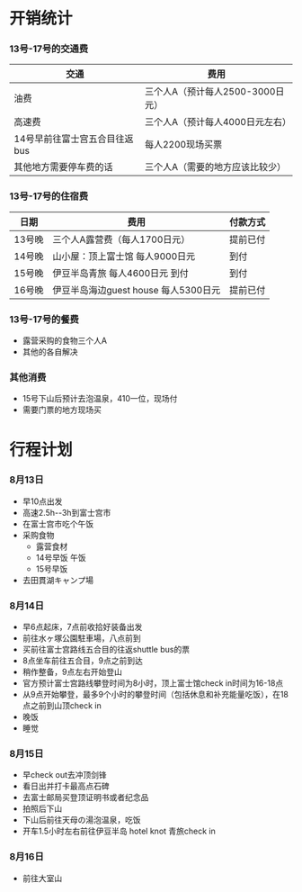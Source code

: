 # 开销统计
### 13号-17号的交通费
| 交通 | 费用 |
| --- | --- |
| 油费 | 三个人A（预计每人2500-3000日元）|
| 高速费 | 三个人A（预计每人4000日元左右） |
| 14号早前往富士宫五合目往返bus | 每人2200现场买票 |
| 其他地方需要停车费的话 | 三个人A（需要的地方应该比较少） |

### 13号-17号的住宿费
| 日期 | 费用 | 付款方式
| --- | --- | --- |
| 13号晚 | 三个人A露营费（每人1700日元）| 提前已付 |
| 14号晚 | 山小屋：顶上富士馆 每人9000日元 | 到付 |
| 15号晚 | 伊豆半岛青旅 每人4600日元 到付 | 到付 |
| 16号晚 | 伊豆半岛海边guest house 每人5300日元 | 提前已付 |

### 13号-17号的餐费
- 露营采购的食物三个人A
- 其他的各自解决

### 其他消费
- 15号下山后预计去泡温泉，410一位，现场付
- 需要门票的地方现场买

# 行程计划
### 8月13日
- 早10点出发
- 高速2.5h--3h到富士宫市
- 在富士宫市吃个午饭
- 采购食物
    - 露营食材
    - 14号早饭 午饭
    - 15号早饭
- 去田貫湖キャンプ場
### 8月14日
- 早6点起床，7点前收拾好装备出发
- 前往水ヶ塚公園駐車場，八点前到
- 买前往富士宫路线五合目的往返shuttle bus的票
- 8点坐车前往五合目，9点之前到达
- 稍作整备，9点左右开始登山
- 官方预计富士宫路线攀登时间为8小时，顶上富士馆check in时间为16-18点
- 从9点开始攀登，最多9个小时的攀登时间（包括休息和补充能量吃饭），在18点之前到山顶check in
- 晚饭
- 睡觉
### 8月15日
- 早check out去冲顶剑锋
- 看日出并打卡最高点石碑
- 去富士邮局买登顶证明书或者纪念品
- 拍照后下山
- 下山后前往天母の湯泡温泉，吃饭
- 开车1.5小时左右前往伊豆半岛 hotel knot 青旅check in
### 8月16日
- 前往大室山
